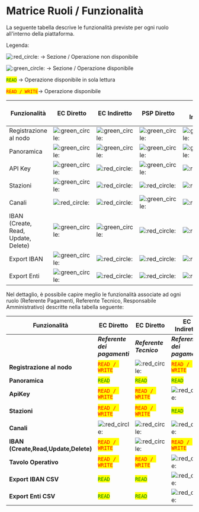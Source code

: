 # Matrice Ruoli / Funzionalità

La seguente tabella descrive le funzionalità previste per ogni ruolo all'interno della piattaforma.

Legenda:&#x20;

<img src="https://pf-emoji-service--cdn.us-east-1.prod.public.atl-paas.net/standard/caa27a19-fc09-4452-b2b4-a301552fd69c/32x32/1f534.png" alt=":red_circle:" data-size="line"> -> Sezione / Operazione non disponibile

<img src="https://pf-emoji-service--cdn.us-east-1.prod.public.atl-paas.net/standard/caa27a19-fc09-4452-b2b4-a301552fd69c/32x32/1f7e2.png" alt=":green_circle:" data-size="line"> -> Sezione / Operazione disponibile

<mark style="color:green;">`READ`</mark> ->  Operazione disponibile in sola lettura

<mark style="color:red;">`READ / WRITE`</mark>->  Operazione disponibile&#x20;



<table data-full-width="true"><thead><tr><th width="160">Funzionalità</th><th width="126">EC Diretto</th><th width="137">EC Indiretto</th><th width="131">PSP Diretto</th><th width="143">PSP Indiretto</th><th width="172">PT / Intermediario EC</th><th width="100">PT / Intermediario PSP</th></tr></thead><tbody><tr><td>Registrazione al nodo</td><td><img src="https://pf-emoji-service--cdn.us-east-1.prod.public.atl-paas.net/standard/caa27a19-fc09-4452-b2b4-a301552fd69c/32x32/1f7e2.png" alt=":green_circle:" data-size="line"></td><td><img src="https://pf-emoji-service--cdn.us-east-1.prod.public.atl-paas.net/standard/caa27a19-fc09-4452-b2b4-a301552fd69c/32x32/1f7e2.png" alt=":green_circle:" data-size="line"></td><td><img src="https://pf-emoji-service--cdn.us-east-1.prod.public.atl-paas.net/standard/caa27a19-fc09-4452-b2b4-a301552fd69c/32x32/1f7e2.png" alt=":green_circle:" data-size="line"></td><td><img src="https://pf-emoji-service--cdn.us-east-1.prod.public.atl-paas.net/standard/caa27a19-fc09-4452-b2b4-a301552fd69c/32x32/1f7e2.png" alt=":green_circle:" data-size="line"></td><td><img src="https://pf-emoji-service--cdn.us-east-1.prod.public.atl-paas.net/standard/caa27a19-fc09-4452-b2b4-a301552fd69c/32x32/1f7e2.png" alt=":green_circle:" data-size="line"></td><td><img src="https://pf-emoji-service--cdn.us-east-1.prod.public.atl-paas.net/standard/caa27a19-fc09-4452-b2b4-a301552fd69c/32x32/1f7e2.png" alt=":green_circle:" data-size="line"></td></tr><tr><td>Panoramica</td><td><img src="https://pf-emoji-service--cdn.us-east-1.prod.public.atl-paas.net/standard/caa27a19-fc09-4452-b2b4-a301552fd69c/32x32/1f7e2.png" alt=":green_circle:" data-size="line"></td><td><img src="https://pf-emoji-service--cdn.us-east-1.prod.public.atl-paas.net/standard/caa27a19-fc09-4452-b2b4-a301552fd69c/32x32/1f7e2.png" alt=":green_circle:" data-size="line"></td><td><img src="https://pf-emoji-service--cdn.us-east-1.prod.public.atl-paas.net/standard/caa27a19-fc09-4452-b2b4-a301552fd69c/32x32/1f7e2.png" alt=":green_circle:" data-size="line"></td><td><img src="https://pf-emoji-service--cdn.us-east-1.prod.public.atl-paas.net/standard/caa27a19-fc09-4452-b2b4-a301552fd69c/32x32/1f7e2.png" alt=":green_circle:" data-size="line"></td><td><img src="https://pf-emoji-service--cdn.us-east-1.prod.public.atl-paas.net/standard/caa27a19-fc09-4452-b2b4-a301552fd69c/32x32/1f7e2.png" alt=":green_circle:" data-size="line"></td><td><img src="https://pf-emoji-service--cdn.us-east-1.prod.public.atl-paas.net/standard/caa27a19-fc09-4452-b2b4-a301552fd69c/32x32/1f7e2.png" alt=":green_circle:" data-size="line"></td></tr><tr><td>API Key</td><td><img src="https://pf-emoji-service--cdn.us-east-1.prod.public.atl-paas.net/standard/caa27a19-fc09-4452-b2b4-a301552fd69c/32x32/1f7e2.png" alt=":green_circle:" data-size="line"></td><td><img src="https://pf-emoji-service--cdn.us-east-1.prod.public.atl-paas.net/standard/caa27a19-fc09-4452-b2b4-a301552fd69c/32x32/1f534.png" alt=":red_circle:" data-size="line"></td><td><img src="https://pf-emoji-service--cdn.us-east-1.prod.public.atl-paas.net/standard/caa27a19-fc09-4452-b2b4-a301552fd69c/32x32/1f7e2.png" alt=":green_circle:" data-size="line"></td><td><img src="https://pf-emoji-service--cdn.us-east-1.prod.public.atl-paas.net/standard/caa27a19-fc09-4452-b2b4-a301552fd69c/32x32/1f534.png" alt=":red_circle:" data-size="line"></td><td><img src="https://pf-emoji-service--cdn.us-east-1.prod.public.atl-paas.net/standard/caa27a19-fc09-4452-b2b4-a301552fd69c/32x32/1f7e2.png" alt=":green_circle:" data-size="line"></td><td><img src="https://pf-emoji-service--cdn.us-east-1.prod.public.atl-paas.net/standard/caa27a19-fc09-4452-b2b4-a301552fd69c/32x32/1f7e2.png" alt=":green_circle:" data-size="line"></td></tr><tr><td>Stazioni</td><td><img src="https://pf-emoji-service--cdn.us-east-1.prod.public.atl-paas.net/standard/caa27a19-fc09-4452-b2b4-a301552fd69c/32x32/1f7e2.png" alt=":green_circle:" data-size="line"></td><td><img src="https://pf-emoji-service--cdn.us-east-1.prod.public.atl-paas.net/standard/caa27a19-fc09-4452-b2b4-a301552fd69c/32x32/1f534.png" alt=":red_circle:" data-size="line"></td><td><img src="https://pf-emoji-service--cdn.us-east-1.prod.public.atl-paas.net/standard/caa27a19-fc09-4452-b2b4-a301552fd69c/32x32/1f534.png" alt=":red_circle:" data-size="line"></td><td><img src="https://pf-emoji-service--cdn.us-east-1.prod.public.atl-paas.net/standard/caa27a19-fc09-4452-b2b4-a301552fd69c/32x32/1f534.png" alt=":red_circle:" data-size="line"></td><td><img src="https://pf-emoji-service--cdn.us-east-1.prod.public.atl-paas.net/standard/caa27a19-fc09-4452-b2b4-a301552fd69c/32x32/1f7e2.png" alt=":green_circle:" data-size="line"></td><td><img src="https://pf-emoji-service--cdn.us-east-1.prod.public.atl-paas.net/standard/caa27a19-fc09-4452-b2b4-a301552fd69c/32x32/1f534.png" alt=":red_circle:" data-size="line"></td></tr><tr><td>Canali</td><td><img src="https://pf-emoji-service--cdn.us-east-1.prod.public.atl-paas.net/standard/caa27a19-fc09-4452-b2b4-a301552fd69c/32x32/1f534.png" alt=":red_circle:" data-size="line"></td><td><img src="https://pf-emoji-service--cdn.us-east-1.prod.public.atl-paas.net/standard/caa27a19-fc09-4452-b2b4-a301552fd69c/32x32/1f534.png" alt=":red_circle:" data-size="line"></td><td><img src="https://pf-emoji-service--cdn.us-east-1.prod.public.atl-paas.net/standard/caa27a19-fc09-4452-b2b4-a301552fd69c/32x32/1f7e2.png" alt=":green_circle:" data-size="line"></td><td><img src="https://pf-emoji-service--cdn.us-east-1.prod.public.atl-paas.net/standard/caa27a19-fc09-4452-b2b4-a301552fd69c/32x32/1f534.png" alt=":red_circle:" data-size="line"></td><td><img src="https://pf-emoji-service--cdn.us-east-1.prod.public.atl-paas.net/standard/caa27a19-fc09-4452-b2b4-a301552fd69c/32x32/1f534.png" alt=":red_circle:" data-size="line"></td><td><img src="https://pf-emoji-service--cdn.us-east-1.prod.public.atl-paas.net/standard/caa27a19-fc09-4452-b2b4-a301552fd69c/32x32/1f7e2.png" alt=":green_circle:" data-size="line"></td></tr><tr><td>IBAN (Create, Read, Update, Delete)</td><td><img src="https://pf-emoji-service--cdn.us-east-1.prod.public.atl-paas.net/standard/caa27a19-fc09-4452-b2b4-a301552fd69c/32x32/1f7e2.png" alt=":green_circle:" data-size="line"></td><td><img src="https://pf-emoji-service--cdn.us-east-1.prod.public.atl-paas.net/standard/caa27a19-fc09-4452-b2b4-a301552fd69c/32x32/1f7e2.png" alt=":green_circle:" data-size="line"></td><td><img src="https://pf-emoji-service--cdn.us-east-1.prod.public.atl-paas.net/standard/caa27a19-fc09-4452-b2b4-a301552fd69c/32x32/1f534.png" alt=":red_circle:" data-size="line"></td><td><img src="https://pf-emoji-service--cdn.us-east-1.prod.public.atl-paas.net/standard/caa27a19-fc09-4452-b2b4-a301552fd69c/32x32/1f534.png" alt=":red_circle:" data-size="line"></td><td><img src="https://pf-emoji-service--cdn.us-east-1.prod.public.atl-paas.net/standard/caa27a19-fc09-4452-b2b4-a301552fd69c/32x32/1f534.png" alt=":red_circle:" data-size="line"></td><td><img src="https://pf-emoji-service--cdn.us-east-1.prod.public.atl-paas.net/standard/caa27a19-fc09-4452-b2b4-a301552fd69c/32x32/1f534.png" alt=":red_circle:" data-size="line"></td></tr><tr><td>Export IBAN</td><td><img src="https://pf-emoji-service--cdn.us-east-1.prod.public.atl-paas.net/standard/caa27a19-fc09-4452-b2b4-a301552fd69c/32x32/1f7e2.png" alt=":green_circle:" data-size="line"></td><td><img src="https://pf-emoji-service--cdn.us-east-1.prod.public.atl-paas.net/standard/caa27a19-fc09-4452-b2b4-a301552fd69c/32x32/1f534.png" alt=":red_circle:" data-size="line"></td><td><img src="https://pf-emoji-service--cdn.us-east-1.prod.public.atl-paas.net/standard/caa27a19-fc09-4452-b2b4-a301552fd69c/32x32/1f534.png" alt=":red_circle:" data-size="line"></td><td><img src="https://pf-emoji-service--cdn.us-east-1.prod.public.atl-paas.net/standard/caa27a19-fc09-4452-b2b4-a301552fd69c/32x32/1f534.png" alt=":red_circle:" data-size="line"></td><td><img src="https://pf-emoji-service--cdn.us-east-1.prod.public.atl-paas.net/standard/caa27a19-fc09-4452-b2b4-a301552fd69c/32x32/1f7e2.png" alt=":green_circle:" data-size="line"></td><td><img src="https://pf-emoji-service--cdn.us-east-1.prod.public.atl-paas.net/standard/caa27a19-fc09-4452-b2b4-a301552fd69c/32x32/1f534.png" alt=":red_circle:" data-size="line"></td></tr><tr><td>Export Enti</td><td><img src="https://pf-emoji-service--cdn.us-east-1.prod.public.atl-paas.net/standard/caa27a19-fc09-4452-b2b4-a301552fd69c/32x32/1f7e2.png" alt=":green_circle:" data-size="line"></td><td><img src="https://pf-emoji-service--cdn.us-east-1.prod.public.atl-paas.net/standard/caa27a19-fc09-4452-b2b4-a301552fd69c/32x32/1f534.png" alt=":red_circle:" data-size="line"></td><td><img src="https://pf-emoji-service--cdn.us-east-1.prod.public.atl-paas.net/standard/caa27a19-fc09-4452-b2b4-a301552fd69c/32x32/1f534.png" alt=":red_circle:" data-size="line"></td><td><img src="https://pf-emoji-service--cdn.us-east-1.prod.public.atl-paas.net/standard/caa27a19-fc09-4452-b2b4-a301552fd69c/32x32/1f534.png" alt=":red_circle:" data-size="line"></td><td><img src="https://pf-emoji-service--cdn.us-east-1.prod.public.atl-paas.net/standard/caa27a19-fc09-4452-b2b4-a301552fd69c/32x32/1f7e2.png" alt=":green_circle:" data-size="line"></td><td><img src="https://pf-emoji-service--cdn.us-east-1.prod.public.atl-paas.net/standard/caa27a19-fc09-4452-b2b4-a301552fd69c/32x32/1f534.png" alt=":red_circle:" data-size="line"></td></tr></tbody></table>

Nel dettaglio, è possibile capire meglio le funzionalità associate ad ogni ruolo (Referente Pagamenti, Referente Tecnico, Responsabile Amministrativo) descritte nella tabella seguente:

<table data-full-width="true"><thead><tr><th>Funzionalità</th><th>EC Diretto</th><th>EC Diretto</th><th>EC Indiretto</th><th>EC Indiretto</th><th>PSP Diretto</th><th>PSP Diretto</th><th>PSP Indiretto</th><th>PSP Indiretto</th><th>PT / Intermediario</th><th>PT / Intermediario</th><th>PT / Intermediario</th></tr></thead><tbody><tr><td> </td><td><em><strong>Referente dei pagamenti</strong></em></td><td><em><strong>Referente Tecnico</strong></em></td><td><em><strong>Referente dei pagamenti</strong></em></td><td><em><strong>Referente Tecnico</strong></em></td><td><em><strong>Responsabile Amministrativo</strong></em></td><td><em><strong>Referente Tecnico</strong></em></td><td><em><strong>Responsabile Amministrativo</strong></em></td><td><em><strong>Referente Tecnico</strong></em></td><td><em><strong>Referente Tecnico</strong></em></td><td><em><strong>Referente Tecnico</strong></em></td><td><em><strong>Referente Tecnico</strong></em></td></tr><tr><td><strong>Registrazione al nodo</strong></td><td><mark style="color:red;"><code>READ / WRITE</code></mark></td><td><img src="https://pf-emoji-service--cdn.us-east-1.prod.public.atl-paas.net/standard/caa27a19-fc09-4452-b2b4-a301552fd69c/32x32/1f534.png" alt=":red_circle:" data-size="line"></td><td><mark style="color:red;"><code>READ / WRITE</code></mark></td><td><img src="https://pf-emoji-service--cdn.us-east-1.prod.public.atl-paas.net/standard/caa27a19-fc09-4452-b2b4-a301552fd69c/32x32/1f534.png" alt=":red_circle:" data-size="line"></td><td><mark style="color:red;"><code>READ / WRITE</code></mark></td><td><img src="https://pf-emoji-service--cdn.us-east-1.prod.public.atl-paas.net/standard/caa27a19-fc09-4452-b2b4-a301552fd69c/32x32/1f534.png" alt=":red_circle:" data-size="line"></td><td><mark style="color:red;"><code>READ / WRITE</code></mark></td><td><img src="https://pf-emoji-service--cdn.us-east-1.prod.public.atl-paas.net/standard/caa27a19-fc09-4452-b2b4-a301552fd69c/32x32/1f534.png" alt=":red_circle:" data-size="line"></td><td><mark style="color:red;"><code>READ / WRITE</code></mark></td><td><mark style="color:red;"><code>READ / WRITE</code></mark></td><td><mark style="color:red;"><code>READ / WRITE</code></mark></td></tr><tr><td><strong>Panoramica</strong></td><td><mark style="color:green;"><code>READ</code></mark></td><td><mark style="color:green;"><code>READ</code></mark></td><td><mark style="color:green;"><code>READ</code></mark></td><td><mark style="color:green;"><code>READ</code></mark></td><td><mark style="color:green;"><code>READ</code></mark></td><td><mark style="color:green;"><code>READ</code></mark></td><td><mark style="color:green;"><code>READ</code></mark></td><td><mark style="color:green;"><code>READ</code></mark></td><td><mark style="color:green;"><code>READ</code></mark></td><td><mark style="color:green;"><code>READ</code></mark></td><td><mark style="color:green;"><code>READ</code></mark></td></tr><tr><td><strong>ApiKey</strong></td><td><mark style="color:red;"><code>READ / WRITE</code></mark></td><td><mark style="color:red;"><code>READ / WRITE</code></mark></td><td><img src="https://pf-emoji-service--cdn.us-east-1.prod.public.atl-paas.net/standard/caa27a19-fc09-4452-b2b4-a301552fd69c/32x32/1f534.png" alt=":red_circle:" data-size="line"></td><td><img src="https://pf-emoji-service--cdn.us-east-1.prod.public.atl-paas.net/standard/caa27a19-fc09-4452-b2b4-a301552fd69c/32x32/1f534.png" alt=":red_circle:" data-size="line"></td><td><mark style="color:red;"><code>READ / WRITE</code></mark></td><td><mark style="color:red;"><code>READ / WRITE</code></mark></td><td><img src="https://pf-emoji-service--cdn.us-east-1.prod.public.atl-paas.net/standard/caa27a19-fc09-4452-b2b4-a301552fd69c/32x32/1f534.png" alt=":red_circle:" data-size="line"></td><td><img src="https://pf-emoji-service--cdn.us-east-1.prod.public.atl-paas.net/standard/caa27a19-fc09-4452-b2b4-a301552fd69c/32x32/1f534.png" alt=":red_circle:" data-size="line"></td><td><mark style="color:red;"><code>READ / WRITE</code></mark></td><td><mark style="color:red;"><code>READ / WRITE</code></mark></td><td><mark style="color:red;"><code>READ / WRITE</code></mark></td></tr><tr><td><strong>Stazioni</strong></td><td><mark style="color:red;"><code>READ / WRITE</code></mark></td><td><mark style="color:red;"><code>READ / WRITE</code></mark></td><td><mark style="color:green;"><code>READ</code></mark></td><td><img src="https://pf-emoji-service--cdn.us-east-1.prod.public.atl-paas.net/standard/caa27a19-fc09-4452-b2b4-a301552fd69c/32x32/1f534.png" alt=":red_circle:" data-size="line"></td><td><img src="https://pf-emoji-service--cdn.us-east-1.prod.public.atl-paas.net/standard/caa27a19-fc09-4452-b2b4-a301552fd69c/32x32/1f534.png" alt=":red_circle:" data-size="line"></td><td><img src="https://pf-emoji-service--cdn.us-east-1.prod.public.atl-paas.net/standard/caa27a19-fc09-4452-b2b4-a301552fd69c/32x32/1f534.png" alt=":red_circle:" data-size="line"></td><td><img src="https://pf-emoji-service--cdn.us-east-1.prod.public.atl-paas.net/standard/caa27a19-fc09-4452-b2b4-a301552fd69c/32x32/1f534.png" alt=":red_circle:" data-size="line"></td><td><img src="https://pf-emoji-service--cdn.us-east-1.prod.public.atl-paas.net/standard/caa27a19-fc09-4452-b2b4-a301552fd69c/32x32/1f534.png" alt=":red_circle:" data-size="line"></td><td><mark style="color:red;"><code>READ / WRITE</code></mark></td><td><img src="https://pf-emoji-service--cdn.us-east-1.prod.public.atl-paas.net/standard/caa27a19-fc09-4452-b2b4-a301552fd69c/32x32/1f534.png" alt=":red_circle:" data-size="line"></td><td><mark style="color:red;"><code>READ / WRITE</code></mark></td></tr><tr><td><strong>Canali</strong></td><td><img src="https://pf-emoji-service--cdn.us-east-1.prod.public.atl-paas.net/standard/caa27a19-fc09-4452-b2b4-a301552fd69c/32x32/1f534.png" alt=":red_circle:" data-size="line"></td><td><img src="https://pf-emoji-service--cdn.us-east-1.prod.public.atl-paas.net/standard/caa27a19-fc09-4452-b2b4-a301552fd69c/32x32/1f534.png" alt=":red_circle:" data-size="line"></td><td><img src="https://pf-emoji-service--cdn.us-east-1.prod.public.atl-paas.net/standard/caa27a19-fc09-4452-b2b4-a301552fd69c/32x32/1f534.png" alt=":red_circle:" data-size="line"></td><td><img src="https://pf-emoji-service--cdn.us-east-1.prod.public.atl-paas.net/standard/caa27a19-fc09-4452-b2b4-a301552fd69c/32x32/1f534.png" alt=":red_circle:" data-size="line"></td><td><mark style="color:red;"><code>READ / WRITE</code></mark></td><td><mark style="color:red;"><code>READ / WRITE</code></mark></td><td><img src="https://pf-emoji-service--cdn.us-east-1.prod.public.atl-paas.net/standard/caa27a19-fc09-4452-b2b4-a301552fd69c/32x32/1f534.png" alt=":red_circle:" data-size="line"></td><td><img src="https://pf-emoji-service--cdn.us-east-1.prod.public.atl-paas.net/standard/caa27a19-fc09-4452-b2b4-a301552fd69c/32x32/1f534.png" alt=":red_circle:" data-size="line"></td><td><img src="https://pf-emoji-service--cdn.us-east-1.prod.public.atl-paas.net/standard/caa27a19-fc09-4452-b2b4-a301552fd69c/32x32/1f534.png" alt=":red_circle:" data-size="line"></td><td><mark style="color:red;"><code>READ / WRITE</code></mark></td><td><mark style="color:red;"><code>READ / WRITE</code></mark></td></tr><tr><td><strong>IBAN (Create,Read,Update,Delete)</strong></td><td><mark style="color:red;"><code>READ / WRITE</code></mark></td><td><img src="https://pf-emoji-service--cdn.us-east-1.prod.public.atl-paas.net/standard/caa27a19-fc09-4452-b2b4-a301552fd69c/32x32/1f534.png" alt=":red_circle:" data-size="line"></td><td><mark style="color:red;"><code>READ / WRITE</code></mark></td><td><img src="https://pf-emoji-service--cdn.us-east-1.prod.public.atl-paas.net/standard/caa27a19-fc09-4452-b2b4-a301552fd69c/32x32/1f534.png" alt=":red_circle:" data-size="line"></td><td><img src="https://pf-emoji-service--cdn.us-east-1.prod.public.atl-paas.net/standard/caa27a19-fc09-4452-b2b4-a301552fd69c/32x32/1f534.png" alt=":red_circle:" data-size="line"></td><td><img src="https://pf-emoji-service--cdn.us-east-1.prod.public.atl-paas.net/standard/caa27a19-fc09-4452-b2b4-a301552fd69c/32x32/1f534.png" alt=":red_circle:" data-size="line"></td><td><img src="https://pf-emoji-service--cdn.us-east-1.prod.public.atl-paas.net/standard/caa27a19-fc09-4452-b2b4-a301552fd69c/32x32/1f534.png" alt=":red_circle:" data-size="line"></td><td><img src="https://pf-emoji-service--cdn.us-east-1.prod.public.atl-paas.net/standard/caa27a19-fc09-4452-b2b4-a301552fd69c/32x32/1f534.png" alt=":red_circle:" data-size="line"></td><td><img src="https://pf-emoji-service--cdn.us-east-1.prod.public.atl-paas.net/standard/caa27a19-fc09-4452-b2b4-a301552fd69c/32x32/1f534.png" alt=":red_circle:" data-size="line"></td><td><img src="https://pf-emoji-service--cdn.us-east-1.prod.public.atl-paas.net/standard/caa27a19-fc09-4452-b2b4-a301552fd69c/32x32/1f534.png" alt=":red_circle:" data-size="line"></td><td><img src="https://pf-emoji-service--cdn.us-east-1.prod.public.atl-paas.net/standard/caa27a19-fc09-4452-b2b4-a301552fd69c/32x32/1f534.png" alt=":red_circle:" data-size="line"></td></tr><tr><td><strong>Tavolo Operativo</strong></td><td><mark style="color:red;"><code>READ / WRITE</code></mark></td><td><mark style="color:red;"><code>READ / WRITE</code></mark></td><td><img src="https://pf-emoji-service--cdn.us-east-1.prod.public.atl-paas.net/standard/caa27a19-fc09-4452-b2b4-a301552fd69c/32x32/1f534.png" alt=":red_circle:" data-size="line"></td><td><img src="https://pf-emoji-service--cdn.us-east-1.prod.public.atl-paas.net/standard/caa27a19-fc09-4452-b2b4-a301552fd69c/32x32/1f534.png" alt=":red_circle:" data-size="line"></td><td><img src="https://pf-emoji-service--cdn.us-east-1.prod.public.atl-paas.net/standard/caa27a19-fc09-4452-b2b4-a301552fd69c/32x32/1f534.png" alt=":red_circle:" data-size="line"></td><td><img src="https://pf-emoji-service--cdn.us-east-1.prod.public.atl-paas.net/standard/caa27a19-fc09-4452-b2b4-a301552fd69c/32x32/1f534.png" alt=":red_circle:" data-size="line"></td><td><img src="https://pf-emoji-service--cdn.us-east-1.prod.public.atl-paas.net/standard/caa27a19-fc09-4452-b2b4-a301552fd69c/32x32/1f534.png" alt=":red_circle:" data-size="line"></td><td><img src="https://pf-emoji-service--cdn.us-east-1.prod.public.atl-paas.net/standard/caa27a19-fc09-4452-b2b4-a301552fd69c/32x32/1f534.png" alt=":red_circle:" data-size="line"></td><td><mark style="color:red;"><code>READ / WRITE</code></mark></td><td><img src="https://pf-emoji-service--cdn.us-east-1.prod.public.atl-paas.net/standard/caa27a19-fc09-4452-b2b4-a301552fd69c/32x32/1f534.png" alt=":red_circle:" data-size="line"></td><td><mark style="color:red;"><code>READ / WRITE</code></mark></td></tr><tr><td><strong>Export IBAN CSV</strong></td><td><mark style="color:green;"><code>READ</code></mark></td><td><mark style="color:green;"><code>READ</code></mark></td><td><img src="https://pf-emoji-service--cdn.us-east-1.prod.public.atl-paas.net/standard/caa27a19-fc09-4452-b2b4-a301552fd69c/32x32/1f534.png" alt=":red_circle:" data-size="line"></td><td><img src="https://pf-emoji-service--cdn.us-east-1.prod.public.atl-paas.net/standard/caa27a19-fc09-4452-b2b4-a301552fd69c/32x32/1f534.png" alt=":red_circle:" data-size="line"></td><td><img src="https://pf-emoji-service--cdn.us-east-1.prod.public.atl-paas.net/standard/caa27a19-fc09-4452-b2b4-a301552fd69c/32x32/1f534.png" alt=":red_circle:" data-size="line"></td><td><img src="https://pf-emoji-service--cdn.us-east-1.prod.public.atl-paas.net/standard/caa27a19-fc09-4452-b2b4-a301552fd69c/32x32/1f534.png" alt=":red_circle:" data-size="line"></td><td><img src="https://pf-emoji-service--cdn.us-east-1.prod.public.atl-paas.net/standard/caa27a19-fc09-4452-b2b4-a301552fd69c/32x32/1f534.png" alt=":red_circle:" data-size="line"></td><td><img src="https://pf-emoji-service--cdn.us-east-1.prod.public.atl-paas.net/standard/caa27a19-fc09-4452-b2b4-a301552fd69c/32x32/1f534.png" alt=":red_circle:" data-size="line"></td><td><mark style="color:green;"><code>READ</code></mark></td><td><img src="https://pf-emoji-service--cdn.us-east-1.prod.public.atl-paas.net/standard/caa27a19-fc09-4452-b2b4-a301552fd69c/32x32/1f534.png" alt=":red_circle:" data-size="line"></td><td><img src="https://pf-emoji-service--cdn.us-east-1.prod.public.atl-paas.net/standard/caa27a19-fc09-4452-b2b4-a301552fd69c/32x32/1f534.png" alt=":red_circle:" data-size="line"></td></tr><tr><td><strong>Export Enti CSV</strong></td><td><mark style="color:green;"><code>READ</code></mark></td><td><mark style="color:green;"><code>READ</code></mark></td><td><img src="https://pf-emoji-service--cdn.us-east-1.prod.public.atl-paas.net/standard/caa27a19-fc09-4452-b2b4-a301552fd69c/32x32/1f534.png" alt=":red_circle:" data-size="line"></td><td><img src="https://pf-emoji-service--cdn.us-east-1.prod.public.atl-paas.net/standard/caa27a19-fc09-4452-b2b4-a301552fd69c/32x32/1f534.png" alt=":red_circle:" data-size="line"></td><td><img src="https://pf-emoji-service--cdn.us-east-1.prod.public.atl-paas.net/standard/caa27a19-fc09-4452-b2b4-a301552fd69c/32x32/1f534.png" alt=":red_circle:" data-size="line"></td><td><img src="https://pf-emoji-service--cdn.us-east-1.prod.public.atl-paas.net/standard/caa27a19-fc09-4452-b2b4-a301552fd69c/32x32/1f534.png" alt=":red_circle:" data-size="line"></td><td><img src="https://pf-emoji-service--cdn.us-east-1.prod.public.atl-paas.net/standard/caa27a19-fc09-4452-b2b4-a301552fd69c/32x32/1f534.png" alt=":red_circle:" data-size="line"></td><td><img src="https://pf-emoji-service--cdn.us-east-1.prod.public.atl-paas.net/standard/caa27a19-fc09-4452-b2b4-a301552fd69c/32x32/1f534.png" alt=":red_circle:" data-size="line"></td><td><mark style="color:green;"><code>READ</code></mark></td><td><img src="https://pf-emoji-service--cdn.us-east-1.prod.public.atl-paas.net/standard/caa27a19-fc09-4452-b2b4-a301552fd69c/32x32/1f534.png" alt=":red_circle:" data-size="line"></td><td><img src="https://pf-emoji-service--cdn.us-east-1.prod.public.atl-paas.net/standard/caa27a19-fc09-4452-b2b4-a301552fd69c/32x32/1f534.png" alt=":red_circle:" data-size="line"></td></tr></tbody></table>

